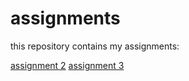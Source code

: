 # assignments
this repository contains my assignments:

[assignment 2](https://github.com/SebasvanDie/assignments/blob/master/assignment2-2.ipynb)
[assignment 3](https://github.com/SebasvanDie/assignments/blob/master/assignment3%20Done.ipynb)

